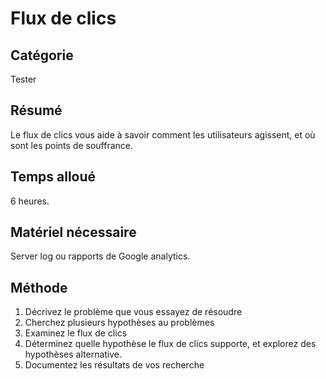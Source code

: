 Flux de clics
===

Catégorie
---
Tester

Résumé
---
Le flux de clics vous aide à savoir comment les utilisateurs agissent, et où sont les points de souffrance.

Temps alloué
---
6 heures.

Matériel nécessaire
---
Server log ou rapports de Google analytics.

Méthode
---
1. Décrivez le problème que vous essayez de résoudre
2. Cherchez plusieurs hypothèses au problèmes
3. Examinez le flux de clics
4. Déterminez quelle hypothèse le flux de clics supporte, et explorez des hypothèses alternative.
5. Documentez les résultats de vos recherche
